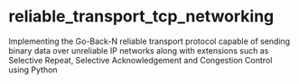# reliable_transport_tcp_networking
Implementing the Go-Back-N reliable transport protocol capable of sending binary data over unreliable IP networks along with extensions such as Selective Repeat, Selective Acknowledgement and Congestion Control using Python
